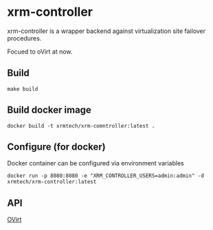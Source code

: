 # xrm-controller 

xrm-controller  is a wrapper backend against virtualization site failover procedures.

Focued to oVirt at now.


## Build

`make build`


## Build docker image

`docker build -t xrmtech/xrm-comntroller:latest .`

## Configure (for docker)

Docker container can be configured via environment variables

`docker run -p 8080:8080 -e "XRM_CONTROLLER_USERS=admin:admin" -d xrmtech/xrm-controller:latest`

## API

[OVirt](./app/xrm-controller/ovirt.md)
